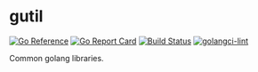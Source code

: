 # gutil

[![Go Reference](https://pkg.go.dev/badge/github.com/icco/gutil.svg)](https://pkg.go.dev/github.com/icco/gutil) 
[![Go Report Card](https://goreportcard.com/badge/github.com/icco/gutil)](https://goreportcard.com/report/github.com/icco/gutil)
[![Build Status](https://travis-ci.com/icco/gutil.svg?branch=main)](https://travis-ci.com/icco/gutil)
[![golangci-lint](https://github.com/icco/gutil/actions/workflows/golangci-lint.yml/badge.svg)](https://github.com/icco/gutil/actions/workflows/golangci-lint.yml)

Common golang libraries.
